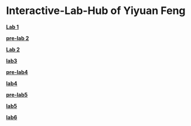 # Interactive-Lab-Hub of Yiyuan Feng

**[Lab 1](https://github.com/Yiyuan7/IDD-Fa18-Lab1/blob/master/README.md)**

**[pre-lab 2](https://github.com/Yiyuan7/IDD-Fa18-Lab2/blob/master/prelab-2.md)**

**[Lab 2](https://github.com/Yiyuan7/IDD-Fa18-Lab2/blob/master/README.md)**

**[lab3](https://github.com/Yiyuan7/IDD-Fa18-Lab3)**

**[pre-lab4](https://github.com/Yiyuan7/prelab4)**

**[lab4](https://github.com/Yiyuan7/IDD-Fa18-Lab4)**

**[pre-lab5](https://github.com/Yiyuan7/prelab5)**

**[lab5](https://github.com/Yiyuan7/IDD-Fa18-Lab5)**

**[lab6](https://github.com/Yiyuan7/IDD-Fa18-Lab6)**
